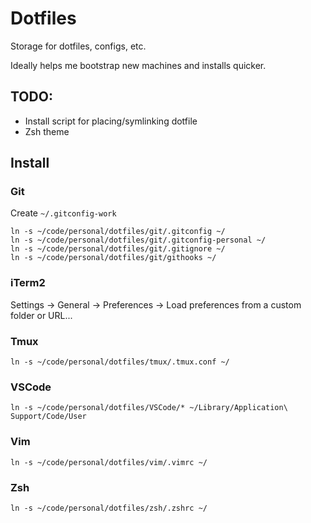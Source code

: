 # Dotfiles

Storage for dotfiles, configs, etc.

Ideally helps me bootstrap new machines and installs quicker.

## TODO:

- Install script for placing/symlinking dotfile
- Zsh theme

## Install

### Git

Create `~/.gitconfig-work`

```
ln -s ~/code/personal/dotfiles/git/.gitconfig ~/
ln -s ~/code/personal/dotfiles/git/.gitconfig-personal ~/
ln -s ~/code/personal/dotfiles/git/.gitignore ~/
ln -s ~/code/personal/dotfiles/git/githooks ~/
```

### iTerm2

Settings -> General -> Preferences -> Load preferences from a custom folder or URL...

### Tmux

`ln -s ~/code/personal/dotfiles/tmux/.tmux.conf ~/`

### VSCode

`ln -s ~/code/personal/dotfiles/VSCode/* ~/Library/Application\ Support/Code/User`

### Vim

`ln -s ~/code/personal/dotfiles/vim/.vimrc ~/`

### Zsh

`ln -s ~/code/personal/dotfiles/zsh/.zshrc ~/`
